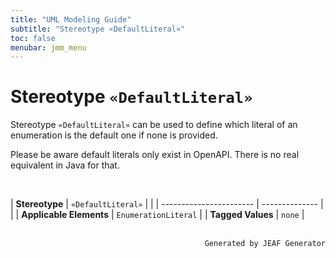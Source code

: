 ```yaml
---
title: "UML Modeling Guide"
subtitle: "Stereotype «DefaultLiteral»"
toc: false
menubar: jmm_menu
---
```


# Stereotype `«DefaultLiteral»`
Stereotype `«DefaultLiteral»` can be used to define which literal of an enumeration is the default one if none is provided. 

Please be aware default literals only exist in OpenAPI. There is no real equivalent in Java for that.

<br>

| **Stereotype**          | `«DefaultLiteral»` | |
| ----------------------- | -------------- | |
| **Applicable Elements** | `EnumerationLiteral`        |
| **Tagged Values**       | `none`           |



<br>

<div style="text-align: right"><code>Generated by JEAF Generator</code></div>

    